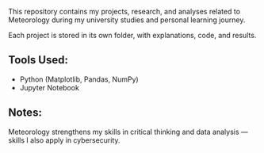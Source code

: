 This repository contains my projects, research, and analyses related to Meteorology during my university studies and personal learning journey.

Each project is stored in its own folder, with explanations, code, and results.

## Tools Used:
- Python (Matplotlib, Pandas, NumPy)
- Jupyter Notebook

## Notes:
Meteorology strengthens my skills in critical thinking and data analysis — skills I also apply in cybersecurity.
